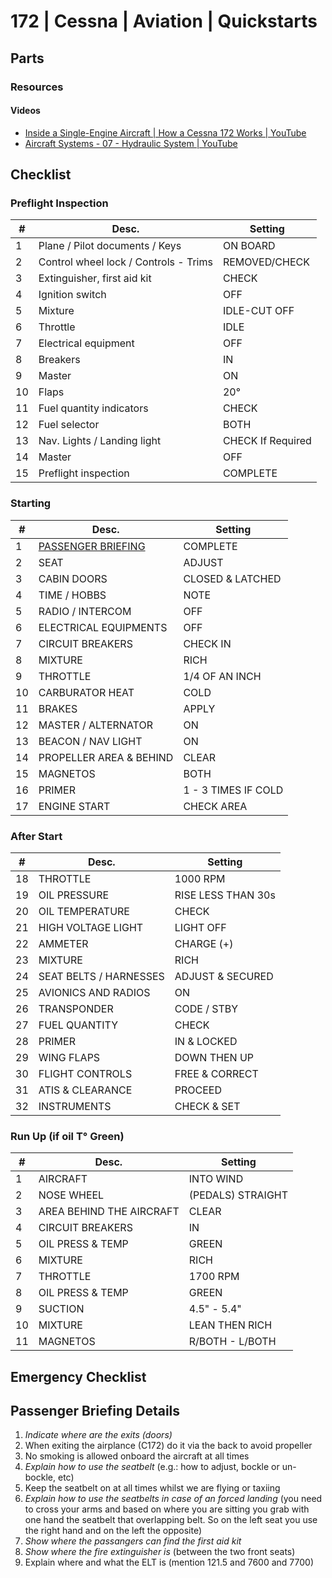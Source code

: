 # 172 | Cessna | Aviation | Quickstarts

## Parts
### Resources
#### Videos
- [Inside a Single-Engine Aircraft | How a Cessna 172 Works | YouTube](https://www.youtube.com/watch?v=DvCv2SuKCE8)
- [Aircraft Systems - 07 - Hydraulic System | YouTube](https://www.youtube.com/watch?v=M1UddxRAjbc)

## Checklist
### Preflight Inspection

| #  | Desc.                                         | Setting         |
|----|-----------------------------------------------|-----------------|
| 1  | Plane / Pilot documents / Keys                | ON BOARD        |
| 2  | Control wheel lock / Controls - Trims         | REMOVED/CHECK   |
| 3  | Extinguisher, first aid kit                   | CHECK           |
| 4  | Ignition switch                               | OFF             |
| 5  | Mixture                                       | IDLE-CUT OFF    |
| 6  | Throttle                                      | IDLE            |
| 7  | Electrical equipment                          | OFF             |
| 8  | Breakers                                      | IN              |
| 9  | Master                                        | ON              |
| 10 | Flaps                                         | 20°             |
| 11 | Fuel quantity indicators                      | CHECK           |
| 12 | Fuel selector                                 | BOTH            |
| 13 | Nav. Lights / Landing light                   | CHECK If Required |
| 14 | Master                                        | OFF             |
| 15 | Preflight inspection                          | COMPLETE        |

### Starting

| #   | Desc.                                      | Setting            |
|-----|--------------------------------------------|--------------------|
| 1   | [PASSENGER BRIEFING](#passenger-briefing-details) | COMPLETE        |
| 2   | SEAT                                       | ADJUST             |
| 3   | CABIN DOORS                                | CLOSED & LATCHED   |
| 4   | TIME / HOBBS                               | NOTE               |
| 5   | RADIO / INTERCOM                           | OFF                |
| 6   | ELECTRICAL EQUIPMENTS                      | OFF                |
| 7   | CIRCUIT BREAKERS                           | CHECK IN           |
| 8   | MIXTURE                                   | RICH               |
| 9   | THROTTLE                                   | 1/4 OF AN INCH     |
| 10  | CARBURATOR HEAT                            | COLD               |
| 11  | BRAKES                                     | APPLY              |
| 12  | MASTER / ALTERNATOR                        | ON                 |
| 13  | BEACON / NAV LIGHT                         | ON                 |
| 14  | PROPELLER AREA & BEHIND                    | CLEAR              |
| 15  | MAGNETOS                                   | BOTH               |
| 16  | PRIMER                                     | 1 - 3 TIMES IF COLD |
| 17  | ENGINE START                               | CHECK AREA         |

### After Start

| #   | Desc.                      | Setting               |
|-----|----------------------------|-----------------------|
| 18  | THROTTLE                   | 1000 RPM              |
| 19  | OIL PRESSURE               | RISE LESS THAN 30s    |
| 20  | OIL TEMPERATURE            | CHECK                 |
| 21  | HIGH VOLTAGE LIGHT         | LIGHT OFF             |
| 22  | AMMETER                    | CHARGE (+)            |
| 23  | MIXTURE                    | RICH                  |
| 24  | SEAT BELTS / HARNESSES     | ADJUST & SECURED      |
| 25  | AVIONICS AND RADIOS        | ON                    |
| 26  | TRANSPONDER                | CODE / STBY           |
| 27  | FUEL QUANTITY              | CHECK                 |
| 28  | PRIMER                     | IN & LOCKED           |
| 29  | WING FLAPS                 | DOWN THEN UP          |
| 30  | FLIGHT CONTROLS            | FREE & CORRECT        |
| 31  | ATIS & CLEARANCE           | PROCEED               |
| 32  | INSTRUMENTS                | CHECK & SET           |

### Run Up (if oil T° Green)

| #   | Desc.                          | Setting             |
|-----|--------------------------------|---------------------|
| 1   | AIRCRAFT                       | INTO WIND           |
| 2   | NOSE WHEEL                     | (PEDALS) STRAIGHT   |
| 3   | AREA BEHIND THE AIRCRAFT       | CLEAR               |
| 4   | CIRCUIT BREAKERS               | IN                  |
| 5   | OIL PRESS & TEMP               | GREEN               |
| 6   | MIXTURE                        | RICH                |
| 7   | THROTTLE                       | 1700 RPM            |
| 8   | OIL PRESS & TEMP               | GREEN               |
| 9   | SUCTION                        | 4.5" - 5.4"         |
| 10  | MIXTURE                        | LEAN THEN RICH      |
| 11  | MAGNETOS                       | R/BOTH - L/BOTH     |

## Emergency Checklist

## Passenger Briefing Details
1. *Indicate where are the exits (doors)*
2. When exiting the airplance (C172) do it via the back to avoid propeller
3. No smoking is allowed onboard the aircraft at all times
4. *Explain how to use the seatbelt* (e.g.: how to adjust, bockle or un-bockle, etc)
5. Keep the seatbelt on at all times whilst we are flying or taxiing
6. *Explain how to use the seatbelts in case of an forced landing* (you need to cross your arms and based on where you are sitting you grab with one hand the seatbelt that overlapping belt. So on the left seat you use the right hand and on the left the opposite)
7. *Show where the passangers can find the first aid kit*
8. *Show where the fire extinguisher is* (between the two front seats)
9. Explain where and what the ELT is (mention 121.5 and 7600 and 7700)
